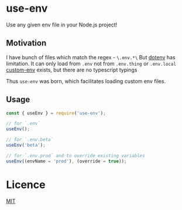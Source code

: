 # use-env

Use any given env file in your Node.js project!

## Motivation

I have bunch of files which match the regex - `\.env.*\`
But [dotenv](https://www.npmjs.com/package/dotenv) has limitation. It can only load from `.env` not from `.env.thing` or `.env.local`
[custom-env](https://www.npmjs.com/package/custom-env) exists, but there are no typescript typings

Thus `use-env` was born, which facilitates loading custom env files.

## Usage

```js
const { useEnv } = require('use-env');

// for `.env`
useEnv();

// for `.env.beta`
useEnv('beta');

// for `.env.prod` and to override existing variables
useEnv((envName = 'prod'), (override = true));
```

# Licence

[MIT](./license)

